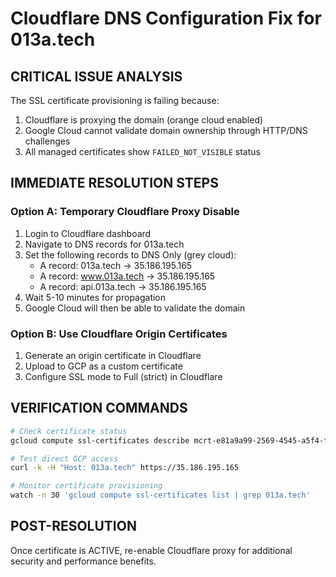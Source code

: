 # Cloudflare DNS Configuration Fix for 013a.tech

## CRITICAL ISSUE ANALYSIS
The SSL certificate provisioning is failing because:
1. Cloudflare is proxying the domain (orange cloud enabled)
2. Google Cloud cannot validate domain ownership through HTTP/DNS challenges
3. All managed certificates show `FAILED_NOT_VISIBLE` status

## IMMEDIATE RESOLUTION STEPS

### Option A: Temporary Cloudflare Proxy Disable
1. Login to Cloudflare dashboard
2. Navigate to DNS records for 013a.tech
3. Set the following records to DNS Only (grey cloud):
   - A record: 013a.tech → 35.186.195.165
   - A record: www.013a.tech → 35.186.195.165
   - A record: api.013a.tech → 35.186.195.165
4. Wait 5-10 minutes for propagation
5. Google Cloud will then be able to validate the domain

### Option B: Use Cloudflare Origin Certificates
1. Generate an origin certificate in Cloudflare
2. Upload to GCP as a custom certificate
3. Configure SSL mode to Full (strict) in Cloudflare

## VERIFICATION COMMANDS
```bash
# Check certificate status
gcloud compute ssl-certificates describe mcrt-e81a9a99-2569-4545-a5f4-f8cebcc66690 --global

# Test direct GCP access
curl -k -H "Host: 013a.tech" https://35.186.195.165

# Monitor certificate provisioning
watch -n 30 'gcloud compute ssl-certificates list | grep 013a.tech'
```

## POST-RESOLUTION
Once certificate is ACTIVE, re-enable Cloudflare proxy for additional security and performance benefits.